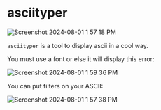# asciityper
![Screenshot 2024-08-01 1 57 18 PM](https://github.com/user-attachments/assets/3464413b-6266-4fa8-9d20-bca55ad5cca3)

`asciityper` is a tool to display ascii in a cool way.

You must use a font or else it will display this error:

![Screenshot 2024-08-01 1 59 36 PM](https://github.com/user-attachments/assets/4125c749-ab37-4681-a5ec-9632406b567b)

You can put filters on your ASCII:
 
![Screenshot 2024-08-01 1 57 38 PM](https://github.com/user-attachments/assets/d672282a-2914-4253-9775-171945405130)
